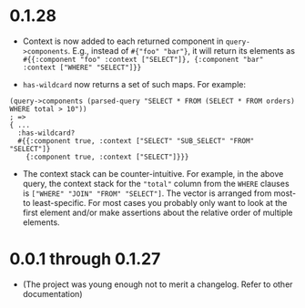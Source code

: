 # 0.1.28

* Context is now added to each returned component in `query->components`. E.g., instead of `#{"foo" "bar"}`, it will
  return its elements as `#{{:component "foo" :context ["SELECT"]}, {:component "bar" :context ["WHERE" "SELECT"]}}`

* `has-wildcard` now returns a set of such maps. For example:

```
(query->components (parsed-query "SELECT * FROM (SELECT * FROM orders) WHERE total > 10"))
; =>
{ ...
  :has-wildcard?
  #{{:component true, :context ["SELECT" "SUB_SELECT" "FROM" "SELECT"]}
    {:component true, :context ["SELECT"]}}}
```

* The context stack can be counter-intuitive. For example, in the above query, the context stack for the `"total"`
  column from the `WHERE` clauses is `["WHERE" "JOIN" "FROM" "SELECT"]`. The vector is arranged from most- to
  least-specific. For most cases you probably only want to look at the first element and/or make assertions about the
  relative order of multiple elements.

# 0.0.1 through 0.1.27

* (The project was young enough not to merit a changelog. Refer to other documentation)
